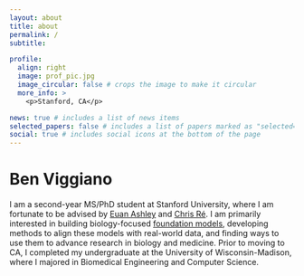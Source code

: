 ```yaml
---
layout: about
title: about
permalink: /
subtitle: 

profile:
  align: right
  image: prof_pic.jpg
  image_circular: false # crops the image to make it circular
  more_info: >
    <p>Stanford, CA</p>

news: true # includes a list of news items
selected_papers: false # includes a list of papers marked as "selected={true}"
social: true # includes social icons at the bottom of the page
---
```


# Ben Viggiano

I am a second-year MS/PhD student at Stanford University, where I am fortunate to be advised by [Euan Ashley](https://med.stanford.edu/profiles/euan-ashley) and [Chris Ré](https://cs.stanford.edu/~chrismre/). I am primarily interested in building biology-focused [foundation models](https://en.wikipedia.org/wiki/Foundation_models), developing methods to align these models with real-world data, and finding ways to use them to advance research in biology and medicine. Prior to moving to CA, I completed my undergraduate at the University of Wisconsin-Madison, where I majored in Biomedical Engineering and Computer Science. 